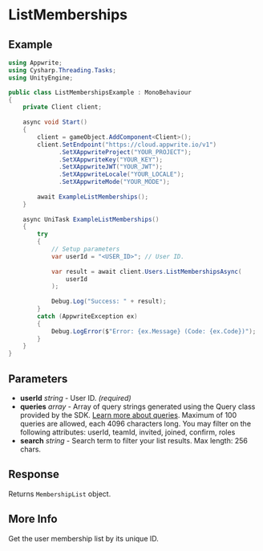 # ListMemberships

## Example

```csharp
using Appwrite;
using Cysharp.Threading.Tasks;
using UnityEngine;

public class ListMembershipsExample : MonoBehaviour
{
    private Client client;
    
    async void Start()
    {
        client = gameObject.AddComponent<Client>();
        client.SetEndpoint("https://cloud.appwrite.io/v1")
              .SetXAppwriteProject("YOUR_PROJECT");
              .SetXAppwriteKey("YOUR_KEY");
              .SetXAppwriteJWT("YOUR_JWT");
              .SetXAppwriteLocale("YOUR_LOCALE");
              .SetXAppwriteMode("YOUR_MODE");
        
        await ExampleListMemberships();
    }
    
    async UniTask ExampleListMemberships()
    {
        try
        {
            // Setup parameters
            var userId = "<USER_ID>"; // User ID.
            
            var result = await client.Users.ListMembershipsAsync(
                userId
            );
            
            Debug.Log("Success: " + result);
        }
        catch (AppwriteException ex)
        {
            Debug.LogError($"Error: {ex.Message} (Code: {ex.Code})");
        }
    }
}
```

## Parameters

- **userId** *string* - User ID. *(required)*
- **queries** *array* - Array of query strings generated using the Query class provided by the SDK. [Learn more about queries](https://appwrite.io/docs/queries). Maximum of 100 queries are allowed, each 4096 characters long. You may filter on the following attributes: userId, teamId, invited, joined, confirm, roles
- **search** *string* - Search term to filter your list results. Max length: 256 chars.

## Response

Returns `MembershipList` object.
## More Info

Get the user membership list by its unique ID.
